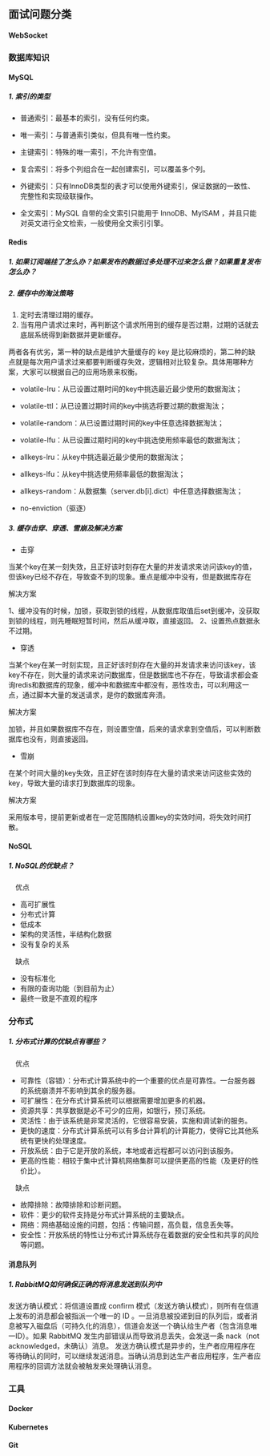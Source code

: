 ## 面试问题分类

#### WebSocket



### 数据库知识

#### MySQL

##### 1. 索引的类型

- 普通索引：最基本的索引，没有任何约束。

- 唯一索引：与普通索引类似，但具有唯一性约束。

- 主键索引：特殊的唯一索引，不允许有空值。

- 复合索引：将多个列组合在一起创建索引，可以覆盖多个列。

- 外键索引：只有InnoDB类型的表才可以使用外键索引，保证数据的一致性、完整性和实现级联操作。

- 全文索引：MySQL 自带的全文索引只能用于 InnoDB、MyISAM ，并且只能对英文进行全文检索，一般使用全文索引引擎。


#### Redis

##### 1. 如果订阅端挂了怎么办？如果发布的数据过多处理不过来怎么做？如果重复发布怎么办？

##### 2. 缓存中的淘汰策略

1. 定时去清理过期的缓存。
2. 当有用户请求过来时，再判断这个请求所用到的缓存是否过期，过期的话就去底层系统得到新数据并更新缓存。

两者各有优劣，第一种的缺点是维护大量缓存的 key 是比较麻烦的，第二种的缺点就是每次用户请求过来都要判断缓存失效，逻辑相对比较复杂。具体用哪种方案，大家可以根据自己的应用场景来权衡。

- volatile-lru：从已设置过期时间的key中挑选最近最少使用的数据淘汰；

- volatile-ttl：从已设置过期时间的key中挑选将要过期的数据淘汰；

- volatile-random：从已设置过期时间的key中任意选择数据淘汰；

- volatile-lfu：从已设置过期时间的key中挑选使用频率最低的数据淘汰；

- allkeys-lru：从key中挑选最近最少使用的数据淘汰；

- allkeys-lfu：从key中挑选使用频率最低的数据淘汰；

- allkeys-random：从数据集（server.db[i].dict）中任意选择数据淘汰；

- no-enviction（驱逐）

##### 3. 缓存击穿、穿透、雪崩及解决方案

- 击穿

当某个key在某一刻失效，且正好该时刻存在大量的并发请求来访问该key的值，但该key已经不存在，导致查不到的现象。重点是缓冲中没有，但是数据库存在

解决方案

1、缓冲没有的时候，加锁，获取到锁的线程，从数据库取值后set到缓冲，没获取到锁的线程，则先睡眠短暂时间，然后从缓冲取，直接返回。
2、设置热点数据永不过期。

- 穿透

当某个key在某一时刻实现，且正好该时刻存在大量的并发请求来访问该key，该key不存在，则大量的请求来访问数据库，但是数据库也不存在，导致请求都会查询redis和数据库的现象，缓冲中和数据库中都没有，恶性攻击，可以利用这一点，通过脚本大量的发送请求，是你的数据库奔溃。

解决方案

加锁，并且如果数据库不存在，则设置空值，后来的请求拿到空值后，可以判断数据库也没有，则直接返回。

- 雪崩

在某个时间大量的key失效，且正好在该时刻存在大量的请求来访问这些实效的key，导致大量的请求打到数据库的现象。

解决方案

采用版本号，提前更新或者在一定范围随机设置key的实效时间，将失效时间打散。


#### NoSQL

##### 1. NoSQL的优缺点？

&emsp;优点

- 高可扩展性
- 分布式计算
- 低成本
- 架构的灵活性，半结构化数据
- 没有复杂的关系

&emsp;缺点

- 没有标准化
- 有限的查询功能（到目前为止）
- 最终一致是不直观的程序

### 分布式

##### 1. 分布式计算的优缺点有哪些？

&emsp;优点

- 可靠性（容错）：分布式计算系统中的一个重要的优点是可靠性。一台服务器的系统崩溃并不影响到其余的服务器。
- 可扩展性：在分布式计算系统可以根据需要增加更多的机器。
- 资源共享：共享数据是必不可少的应用，如银行，预订系统。
- 灵活性：由于该系统是非常灵活的，它很容易安装，实施和调试新的服务。
- 更快的速度：分布式计算系统可以有多台计算机的计算能力，使得它比其他系统有更快的处理速度。
- 开放系统：由于它是开放的系统，本地或者远程都可以访问到该服务。
- 更高的性能：相较于集中式计算机网络集群可以提供更高的性能（及更好的性价比）。

&emsp;缺点

- 故障排除：故障排除和诊断问题。
- 软件：更少的软件支持是分布式计算系统的主要缺点。
- 网络：网络基础设施的问题，包括：传输问题，高负载，信息丢失等。
- 安全性：开放系统的特性让分布式计算系统存在着数据的安全性和共享的风险等问题。

#### 消息队列

##### 1. RabbitMQ如何确保正确的将消息发送到队列中

发送方确认模式：将信道设置成 confirm 模式（发送方确认模式），则所有在信道上发布的消息都会被指派一个唯一的 ID 。一旦消息被投递到目的队列后，或者消息被写入磁盘后（可持久化的消息），信道会发送一个确认给生产者（包含消息唯一ID）。如果 RabbitMQ 发生内部错误从而导致消息丢失，会发送一条 nack（not acknowledged，未确认）消息。
发送方确认模式是异步的，生产者应用程序在等待确认的同时，可以继续发送消息。当确认消息到达生产者应用程序，生产者应用程序的回调方法就会被触发来处理确认消息。

### 工具

#### Docker

#### Kubernetes

#### Git

